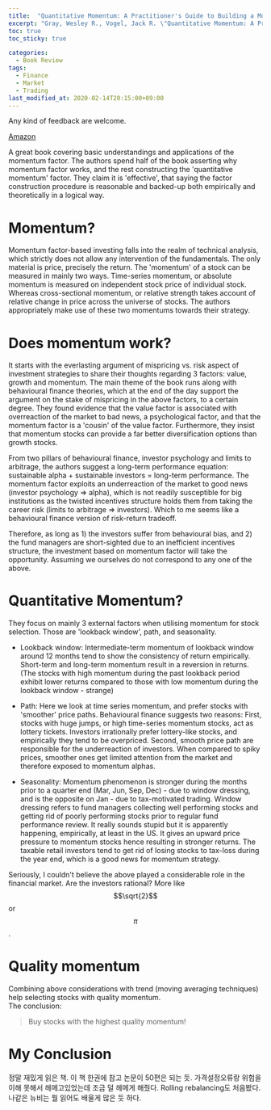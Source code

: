 ```yaml
---
title:  "Quantitative Momentum: A Practitioner's Guide to Building a Momentum-Based Stock Selection System"
excerpt: "Gray, Wesley R., Vogel, Jack R. \"Quantitative Momentum: A Practitioner's Guide to Building a Momentum-Based Stock Selection System\" Wiley. 2016"
toc: true
toc_sticky: true

categories:
  - Book Review
tags:
  - Finance
  - Market
  - Trading
last_modified_at: 2020-02-14T20:15:00+09:00
---
```

Any kind of feedback are welcome.

[Amazon](https://www.amazon.com/Quantitative-Momentum-Practitioners-Momentum-Based-Selection/dp/111923719X)

A great book covering basic understandings and applications of the momentum factor. The authors spend half of the book asserting why momentum factor works, and the rest constructing the 'quantitative momentum' factor. They claim it is 'effective', that saying the factor construction procedure is reasonable and backed-up both empirically and theoretically in a logical way.

# Momentum?
Momentum factor-based investing falls into the realm of technical analysis, which strictly does not allow any intervention of the fundamentals. The only material is price, precisely the return. The 'momentum' of a stock can be measured in mainly two ways. Time-series momentum, or absolute momentum is measured on independent stock price of individual stock. Whereas cross-sectional momentum, or relative strength takes account of relative change in price across the universe of stocks. The authors appropriately make use of these two momentums towards their strategy.

# Does momentum work?
It starts with the everlasting argument of mispricing vs. risk aspect of investment strategies to share their thoughts regarding 3 factors: value, growth and momentum. The main theme of the book runs along with behavioural finance theories, which at the end of the day support the argument on the stake of mispricing in the above factors, to a certain degree. They found evidence that the value factor is associated with overreaction of the market to bad news, a psychological factor, and that the momentum factor is a 'cousin' of the value factor. Furthermore, they insist that momentum stocks can provide a far better diversification options than growth stocks.

From two pillars of behavioural finance, investor psychology and limits to arbitrage, the authors suggest a long-term performance equation: sustainable alpha + sustainable investors = long-term performance. The momentum factor exploits an underreaction of the market to good news (investor psychology => alpha), which is not readily susceptible for big institutions as the twisted incentives structure holds them from taking the career risk (limits to arbitrage => investors). Which to me seems like a behavioural finance version of risk-return tradeoff.

Therefore, as long as 1) the investors suffer from behavioural bias, and 2) the fund managers are short-sighted due to an inefficient incentives structure, the investment based on momentum factor will take the opportunity. Assuming we ourselves do not correspond to any one of the above.

# Quantitative Momentum?
They focus on mainly 3 external factors when utilising momentum for stock selection. Those are 'lookback window', path, and seasonality.

- Lookback window: Intermediate-term momentum of lookback window around 12 months tend to show the consistency of return empirically. Short-term and long-term momentum result in a reversion in returns. (The stocks with high momentum during the past lookback period exhibit lower returns compared to those with low momentum during the lookback window - strange)

- Path: Here we look at time series momentum, and prefer stocks with 'smoother' price paths. Behavioural finance suggests two reasons: First, stocks with huge jumps, or high time-series momentum stocks, act as lottery tickets. Investors irrationally prefer lottery-like stocks, and empirically they tend to be overpriced. Second, smooth price path are responsible for the underreaction of investors. When compared to spiky prices, smoother ones get limited attention from the market and therefore exposed to momentum alphas.

- Seasonality: Momentum phenomenon is stronger during the months prior to a quarter end (Mar, Jun, Sep, Dec) - due to window dressing, and is the opposite on Jan - due to tax-motivated trading. Window dressing refers to fund managers collecting well performing stocks and getting rid of poorly performing stocks prior to regular fund performance review. It really sounds stupid but it is apparently happening, empirically, at least in the US. It gives an upward price pressure to momentum stocks hence resulting in stronger returns. The taxable retail investors tend to get rid of losing stocks to tax-loss during the year end, which is a good news for momentum strategy.

Seriously, I couldn't believe the above played a considerable role in the financial market. Are the investors rational? More like $$\sqrt{2}$$ or $$\pi$$.

# Quality momentum
Combining above considerations with trend (moving averaging techniques) help selecting stocks with quality momentum.  
The conclusion:
> Buy stocks with the highest quality momentum!

# My Conclusion
정말 재밌게 읽은 책. 이 책 한권에 참고 논문이 50편은 되는 듯. 가격설정오류랑 위험을 이해 못해서 헤메고있었는데 조금 덜 헤메게 해줬다. Rolling rebalancing도 처음봤다. 나같은 뉴비는 뭘 읽어도 배울게 많은 듯 하다.
